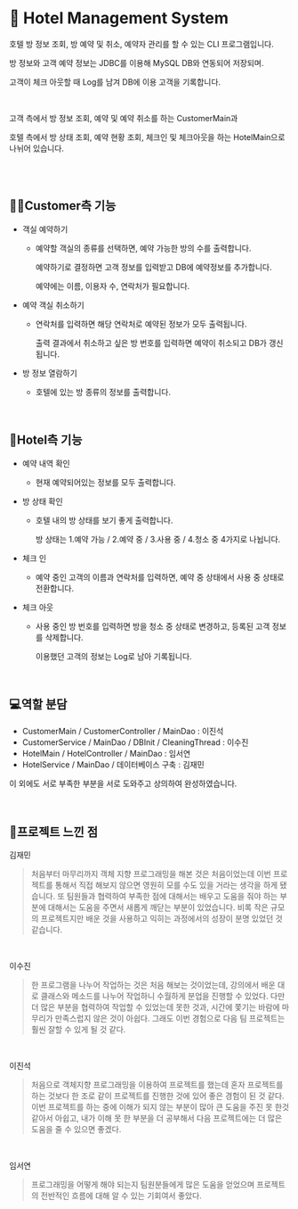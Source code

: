 # 🏨 Hotel Management System

호텔 방 정보 조회, 방 예약 및 취소, 예약자 관리를 할 수 있는 CLI 프로그램입니다.

방 정보와 고객 예약 정보는 JDBC를 이용해 MySQL DB와 연동되어 저장되며.

고객이 체크 아웃할 때 Log를 남겨 DB에 이용 고객을 기록합니다.

</br>

고객 측에서 방 정보 조회, 예약 및 예약 취소를 하는 CustomerMain과

호텔 측에서 방 상태 조회, 예약 현황 조회, 체크인 및 체크아웃을 하는 HotelMain으로 나뉘어 있습니다.

</br>

</br>

## 👨‍💼Customer측 기능

 - 객실 예약하기
   
   - 예약할 객실의 종류를 선택하면, 예약 가능한 방의 수를 출력합니다.
     
     예약하기로 결정하면 고객 정보를 입력받고 DB에 예약정보를 추가합니다.
     
     예약에는 이름, 이용자 수, 연락처가 필요합니다.
     
 - 예약 객실 취소하기
   
   - 연락처를 입력하면 해당 연락처로 예약된 정보가 모두 출력됩니다.
     
     출력 결과에서 취소하고 싶은 방 번호를 입력하면 예약이 취소되고 DB가 갱신됩니다.
     
 - 방 정보 열람하기
   
   - 호텔에 있는 방 종류의 정보를 출력합니다.

</br>

## 🤵Hotel측 기능

 - 예약 내역 확인
   
   - 현재 예약되어있는 정보를 모두 출력합니다.
     
 - 방 상태 확인
   
   - 호텔 내의 방 상태를 보기 좋게 출력합니다.
  
     방 상태는 1.예약 가능 / 2.예약 중 / 3.사용 중 / 4.청소 중 4가지로 나뉩니다.
     
 - 체크 인
   
   - 예약 중인 고객의 이름과 연락처를 입력하면, 예약 중 상태에서 사용 중 상태로 전환합니다.
     
 - 체크 아웃
   
   - 사용 중인 방 번호를 입력하면 방을 청소 중 상태로 변경하고, 등록된 고객 정보를 삭제합니다.

     이용했던 고객의 정보는 Log로 남아 기록됩니다.

</br>

## 💻역할 분담

- CustomerMain / CustomerController / MainDao : 이진석
- CustomerService / MainDao / DBInit / CleaningThread : 이수진
- HotelMain / HotelController / MainDao : 임서연
- HotelService / MainDao / 데이터베이스 구축 : 김재민

이 외에도 서로 부족한 부분을 서로 도와주고 상의하여 완성하였습니다.

</br>

## 🤔프로젝트 느낀 점

김재민 
> 처음부터 마무리까지 객체 지향 프로그래밍을 해본 것은 처음이었는데 이번 프로젝트를 통해서 직접 해보지 않으면 영원히 모를 수도 있을 거라는 생각을 하게 됐습니다.
또 팀원들과 협력하여 부족한 점에 대해서는 배우고 도움을 줘야 하는 부분에 대해서는 도움을 주면서 새롭게 깨닫는 부분이 있었습니다.
비록 작은 규모의 프로젝트지만 배운 것을 사용하고 익히는 과정에서의 성장이 분명 있었던 것 같습니다.

</br>

이수진 
> 한 프로그램을 나누어 작업하는 것은 처음 해보는 것이었는데, 강의에서 배운 대로 클래스와 메소드를 나누어 작업하니 수월하게 분업을 진행할 수 있었다.
다만 더 많은 부분을 협력하여 작업할 수 있었는데 못한 것과, 시간에 쫓기는 바람에 마무리가 만족스럽지 않은 것이 아쉽다.
그래도 이번 경험으로 다음 팀 프로젝트는 훨씬 잘할 수 있게 될 것 같다.

</br>

이진석 
> 처음으로 객체지향 프로그래밍을 이용하여 프로젝트를 했는데 혼자 프로젝트를 하는 것보다 한 조로 같이 프로젝트를 진행한 것에 있어 좋은 경험이 된 것 같다.
이번 프로젝트를 하는 중에 이해가 되지 않는 부분이 많아 큰 도움을 주진 못 한것 같아서 아쉽고,
내가 이해 못 한 부분을 더 공부해서 다음 프로젝트에는 더 많은 도움을 줄 수 있으면 좋겠다.

</br>

임서연 
> 프로그래밍을 어떻게 해야 되는지 팀원분들에게 많은 도움을 얻었으며 프로젝트의 전반적인 흐름에 대해 알 수 있는 기회여서 좋았다.
